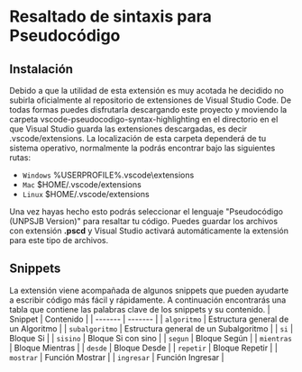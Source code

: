 # Resaltado de sintaxis para Pseudocódigo
## Instalación
Debido a que la utilidad de esta extensión es muy acotada he decidido no subirla oficialmente al repositorio de extensiones de Visual Studio Code. De todas formas puedes disfrutarla descargando este proyecto y moviendo la carpeta vscode-pseudocodigo-syntax-highlighting en el directorio en el que Visual Studio guarda las extensiones descargadas, es decir .vscode/extensions.
La localización de esta carpeta dependerá de tu sistema operativo, normalmente la podrás encontrar bajo las siguientes rutas:

- `Windows` %USERPROFILE%\.vscode\extensions
- `Mac` $HOME/.vscode/extensions
- `Linux` $HOME/.vscode/extensions

Una vez hayas hecho esto podrás seleccionar el lenguaje "Pseudocódigo (UNPSJB Version)" para resaltar tu código.
Puedes guardar los archivos con extensión **.pscd** y Visual Studio activará automáticamente la extensión para este tipo de archivos.

## Snippets
La extensión viene acompañada de algunos snippets que pueden ayudarte a escribir código más fácil y rápidamente. A continuación encontrarás una tabla que contiene las palabras clave de los snippets y su contenido.
| Snippet | Contenido |
| ------- | ------- |
| `algoritmo` | Estructura general de un Algoritmo |
| `subalgoritmo` | Estructura general de un Subalgoritmo |
| `si` | Bloque Si |
| `sisino` | Bloque Si con sino |
| `segun` | Bloque Según |
| `mientras` | Bloque Mientras |
| `desde` | Bloque Desde |
| `repetir` | Bloque Repetir |
| `mostrar` | Función Mostrar |
| `ingresar` | Función Ingresar |
